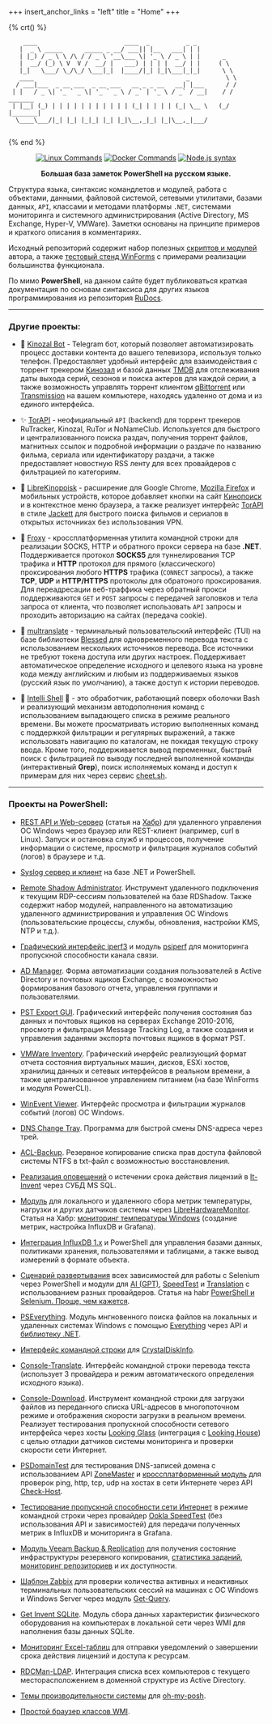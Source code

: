 +++
insert_anchor_links = "left"
title = "Home"
+++

<!--
{% crt() %}
```
     _          _          _          _          _          _       
   >(')____,  >(')____,  >(')____,  >(')____,  >(') ___,  >(') ___, 
     (` =~~/    (` =~~/    (` =~~/    (` =~~/    (` =~~/    (` =~~/ 
‾‾‾‾‾‾‾‾‾‾‾‾‾‾‾‾‾‾‾‾‾‾‾‾‾‾‾‾‾‾‾‾‾‾‾‾‾‾‾‾‾‾‾‾‾‾‾‾‾‾‾‾‾‾‾‾‾‾‾‾‾‾‾‾‾‾‾‾‾‾
██████   ██████  ██     ██ ███████ ██████  ███████ ██   ██ ███████ ██      ██             
██   ██ ██    ██ ██     ██ ██      ██   ██ ██      ██   ██ ██      ██      ██             
██████  ██    ██ ██  █  ██ █████   ██████  ███████ ███████ █████   ██      ██             
██      ██    ██ ██ ███ ██ ██      ██   ██      ██ ██   ██ ██      ██      ██             
██       ██████   ███ ███  ███████ ██   ██ ███████ ██   ██ ███████ ███████ ███████        
                                                                                          
                                                                                          
 ██████  ██████  ███    ███ ███    ███  █████  ███    ██ ██████  ███████     ██           
██      ██    ██ ████  ████ ████  ████ ██   ██ ████   ██ ██   ██ ██           ██          
██      ██    ██ ██ ████ ██ ██ ████ ██ ███████ ██ ██  ██ ██   ██ ███████       ██         
██      ██    ██ ██  ██  ██ ██  ██  ██ ██   ██ ██  ██ ██ ██   ██      ██      ██          
 ██████  ██████  ██      ██ ██      ██ ██   ██ ██   ████ ██████  ███████     ██   ███████ 

 ██▓███   ▒█████   █     █░▓█████  ██▀███    ██████  ██░ ██ ▓█████  ██▓     ██▓    
▓██░  ██▒▒██▒  ██▒▓█░ █ ░█░▓█   ▀ ▓██ ▒ ██▒▒██    ▒ ▓██░ ██▒▓█   ▀ ▓██▒    ▓██▒    
▓██░ ██▓▒▒██░  ██▒▒█░ █ ░█ ▒███   ▓██ ░▄█ ▒░ ▓██▄   ▒██▀▀██░▒███   ▒██░    ▒██░    
▒██▄█▓▒ ▒▒██   ██░░█░ █ ░█ ▒▓█  ▄ ▒██▀▀█▄    ▒   ██▒░▓█ ░██ ▒▓█  ▄ ▒██░    ▒██░    
▒██▒ ░  ░░ ████▓▒░░░██▒██▓ ░▒████▒░██▓ ▒██▒▒██████▒▒░▓█▒░██▓░▒████▒░██████▒░██████▒
▒▓▒░ ░  ░░ ▒░▒░▒░ ░ ▓░▒ ▒  ░░ ▒░ ░░ ▒▓ ░▒▓░▒ ▒▓▒ ▒ ░ ▒ ░░▒░▒░░ ▒░ ░░ ▒░▓  ░░ ▒░▓  ░
░▒ ░       ░ ▒ ▒░   ▒ ░ ░   ░ ░  ░  ░▒ ░ ▒░░ ░▒  ░ ░ ▒ ░▒░ ░ ░ ░  ░░ ░ ▒  ░░ ░ ▒  ░
░░       ░ ░ ░ ▒    ░   ░     ░     ░░   ░ ░  ░  ░   ░  ░░ ░   ░     ░ ░     ░ ░   
             ░ ░      ░       ░  ░   ░           ░   ░  ░  ░   ░  ░    ░  ░    ░  ░
                                                                                   
 ▄████▄   ▒█████   ███▄ ▄███▓ ███▄ ▄███▓ ▄▄▄       ███▄    █ ▓█████▄   ██████      
▒██▀ ▀█  ▒██▒  ██▒▓██▒▀█▀ ██▒▓██▒▀█▀ ██▒▒████▄     ██ ▀█   █ ▒██▀ ██▌▒██    ▒      
▒▓█    ▄ ▒██░  ██▒▓██    ▓██░▓██    ▓██░▒██  ▀█▄  ▓██  ▀█ ██▒░██   █▌░ ▓██▄        
▒▓▓▄ ▄██▒▒██   ██░▒██    ▒██ ▒██    ▒██ ░██▄▄▄▄██ ▓██▒  ▐▌██▒░▓█▄   ▌  ▒   ██▒     
▒ ▓███▀ ░░ ████▓▒░▒██▒   ░██▒▒██▒   ░██▒ ▓█   ▓██▒▒██░   ▓██░░▒████▓ ▒██████▒▒     
░ ░▒ ▒  ░░ ▒░▒░▒░ ░ ▒░   ░  ░░ ▒░   ░  ░ ▒▒   ▓▒█░░ ▒░   ▒ ▒  ▒▒▓  ▒ ▒ ▒▓▒ ▒ ░     
  ░  ▒     ░ ▒ ▒░ ░  ░      ░░  ░      ░  ▒   ▒▒ ░░ ░░   ░ ▒░ ░ ▒  ▒ ░ ░▒  ░ ░     
░        ░ ░ ░ ▒  ░      ░   ░      ░     ░   ▒      ░   ░ ░  ░ ░  ░ ░  ░  ░       
░ ░          ░ ░         ░          ░         ░  ░         ░    ░          ░       
░                                                             ░                  

.______     ______   ____    __    ____  _______ .______          _______. __    __   _______  __       __      
|   _  \   /  __  \  \   \  /  \  /   / |   ____||   _  \        /       ||  |  |  | |   ____||  |     |  |     
|  |_)  | |  |  |  |  \   \/    \/   /  |  |__   |  |_)  |      |   (----`|  |__|  | |  |__   |  |     |  |     
|   ___/  |  |  |  |   \            /   |   __|  |      /        \   \    |   __   | |   __|  |  |     |  |     
|  |      |  `--'  |    \    /\    /    |  |____ |  |\  \----.----)   |   |  |  |  | |  |____ |  `----.|  `----.
| _|       \______/      \__/  \__/     |_______|| _| `._____|_______/    |__|  |__| |_______||_______||_______|
                                                                                                                
  ______   ______   .___  ___. .___  ___.      ___      .__   __.  _______       _______.   ___                 
 /      | /  __  \  |   \/   | |   \/   |     /   \     |  \ |  | |       \     /       |   \  \                
|  ,----'|  |  |  | |  \  /  | |  \  /  |    /  ^  \    |   \|  | |  .--.  |   |   (----`    \  \               
|  |     |  |  |  | |  |\/|  | |  |\/|  |   /  /_\  \   |  . `  | |  |  |  |    \   \         >  >              
|  `----.|  `--'  | |  |  |  | |  |  |  |  /  _____  \  |  |\   | |  '--'  |.----)   |       /  /               
 \______| \______/  |__|  |__| |__|  |__| /__/     \__\ |__| \__| |_______/ |_______/       /__/ ______         
                                                                                                |______|     
```
{% end %}
-->

{% crt() %}
```
    ____                        ____  _          _ _      
   |  _ \ _____      _____ _ __/ ___|| |__   ___| | |     
   | |_) / _ \ \ /\ / / _ \ '__\___ \| '_ \ / _ \ | |      _             
   |  __/ (_) \ V  V /  __/ |   ___) | | | |  __/ | |     ( \            
   |_|   \___/ \_/\_/ \___|_|  |____/|_| |_|\___|_|_|      \ \           
   ____                                          _          \ \          
  / ___|___  _ __ ___  _ __ ___   __ _ _ __   __| |___      / /          
 | |   / _ \| '_ ` _ \| '_ ` _ \ / _` | '_ \ / _` / __|    / /  _______ 
 | |__| (_) | | | | | | | | | | | (_| | | | | (_| \__ \   (_/  |_______|
  \____\___/|_| |_| |_|_| |_| |_|\__,_|_| |_|\__,_|___/                 
   
```
{% end %}

<p align="center">
    <a href="linux"><img title="Linux Commands"src="https://img.shields.io/badge/Linux_Commands-FCC624?style=for-the-badge&logo=linux&logoColor=black"></a>
    <a href="docker"><img title="Docker Commands"src="https://img.shields.io/badge/Docker_Commands-2094f3?style=for-the-badge&logo=docker&logoColor=white"></a>
    <a href="node-js"><img title="Node.js syntax"src="https://img.shields.io/badge/Node.js_Docs-7ab65f?style=for-the-badge&logo=node.js&logoColor=white"></a>
</p>

<p align="center">
    <b>Большая база заметок PowerShell на русском языке.</b>
</p>

Структура языка, синтаксис командлетов и модулей, работа с объектами, данными, файловой системой, сетевыми утилитами, базами данных, `API`, классами и методами платформы `.NET`, системами мониторинга и системного администрирования (Active Directory, MS Exchange, Hyper-V, VMWare). Заметки основаны на принципе примеров и краткого описания в комментариях.

Исходный репозиторий содержит набор полезных [скриптов и модулей](https://github.com/Lifailon/PS-Commands/tree/rsa/Scripts) автора, а также [тестовый стенд WinForms](https://github.com/Lifailon/PS-Commands/tree/rsa/WinForms) с примерами реализации большинства функционала.

По мимо **PowerShell**, на данном сайте будет публиковаться краткая документация по основам синтаксиса для других языков программирования из репозитория [RuDocs](https://github.com/Lifailon/rudocs).

---

### Другие проекты:

- 🧲 [Kinozal Bot](https://github.com/Lifailon/Kinozal-Bot) - Telegram бот, который позволяет автоматизировать процесс доставки контента до вашего телевизора, используя только телефон. Предоставляет удобный интерфейс для взаимодействия с торрент трекером [Кинозал](https://kinozal.tv) и базой данных [TMDB](https://www.themoviedb.org) для отслеживания даты выхода серий, сезонов и поиска актеров для каждой серии, а также возможность управлять торрент клиентом [qBittorrent](https://github.com/qbittorrent/qBittorrent) или [Transmission](https://github.com/transmission/transmission) на вашем компьютере, находясь удаленно от дома и из единого интерфейса.

- ✨ [TorAPI](https://github.com/Lifailon/TorAPI/blob/main/README_RU.md) - неофициальный `API` (backend) для торрент трекеров RuTracker, Kinozal, RuTor и NoNameClub. Используется для быстрого и централизованного поиска раздач, получения торрент файлов, магнитных ссылок и подробной информации о раздаче по названию фильма, сериала или идентификатору раздачи, а также предоставляет новостную RSS ленту для всех провайдеров с фильтрацией по категориям.

- 🔎 [LibreKinopoisk](https://github.com/Lifailon/LibreKinopoisk/tree/rsa) - расширение для Google Chrome, [Mozilla Firefox](https://addons.mozilla.org/ru/firefox/addon/librekinopoisk) и мобильных устройств, которое добавляет кнопки на сайт [Кинопоиск](http://kinopoisk.ru) и в контекстное меню браузера, а также реализует интерфейс [TorAPI](https://github.com/Lifailon/TorAPI) в стиле [Jackett](https://github.com/Jackett/Jackett) для быстрого поиска фильмов и сериалов в открытых источниках без использования VPN.

- 📡 [Froxy](https://github.com/Lifailon/froxy/blob/main/README_RU.md) - кроссплатформенная утилита командной строки для реализации SOCKS, HTTP и обратного прокси сервера на базе **.NET**. Поддерживается протокол **SOCKS5** для туннелирования TCP трафика и **HTTP** протокол для прямого (классического) проксирования любого **HTTPS** трафика (`CONNECT` запросы), а также **TCP**, **UDP** и **HTTP/HTTPS** протоколы для обратоного проксирования. Для переадресации веб-траффика через обратный прокси поддерживаются `GET` и `POST` запросы с передачей заголовков и тела запроса от клиента, что позволяет использовать `API` запросы и проходить авторизацию на сайтах (передача cookie).

- 📢 [multranslate](https://github.com/Lifailon/multranslate) - терминальный пользовательский интерфейс (TUI) на базе библиотеки [Blessed](https://github.com/chjj/blessed) для одновременного перевода текста с использованием нескольких источников перевода. Все источники не требуют токена доступа или других настроек. Поддерживает автоматическое определение исходного и целевого языка на уровне кода между английским и любым из поддерживаемых языков (русский язык по умолчанию), а также доступ к истории переводов.

- 🧠 [Intelli Shell](https://github.com/Lifailon/intellishell) 🐚 - это обработчик, работающий поверх оболочки Bash и реализующий механизм автодополнения команд с использованием выпадающего списка в режиме реального времени. Вы можете просматривать историю выполненных команд с поддержкой фильтрации и регулярных выражений, а также использовать навигацию по каталогам, не покидая текущую строку ввода. Кроме того, поддерживается вывод переменных, быстрый поиск с фильтрацией по выводу последней выполненной команды (интерактивный **Grep**), поиск исполняемых команд и доступ к примерам для них через сервис [cheet.sh](https://github.com/chubin/cheat.sh).

---

### Проекты на PowerShell:

- [REST API и Web-сервер](https://github.com/Lifailon/WinAPI) (статья на [Хабр](https://habr.com/ru/articles/783022/)) для удаленного управления ОС Windows через браузер или REST-клиент (например, curl в Linux). Запуск и остановка служб и процессов, получение информации о системе, просмотр и фильтрация журналов событий (логов) в браузере и т.д.

- [Syslog сервер и клиент](https://github.com/Lifailon/pSyslog) на базе .NET и PowerShell.

- [Remote Shadow Administrator](https://github.com/Lifailon/RSA). Инструмент удаленного подключения к текущим RDP-сессиям пользователей на базе RDShadow. Также содержит набор модулей, направленного на автоматизацию удаленного администрирования и управления ОС Windows (пользовательские процессы, службы, обновления, настройки KMS, NTP и т.д.).

- [Графический интерфейс iperf3](https://github.com/Lifailon/iPerf-GUI) и модуль [psiperf](https://github.com/Lifailon/PS-iPerf) для мониторинга пропускной способности канала связи.

- [AD Manager](https://github.com/Lifailon/AD-Manager). Форма автоматизации создания пользователей в Active Directory и почтовых ящиков Exchange, с возможностью формирования базового отчета, управления группами и пользователями.

- [PST Export GUI](https://github.com/Lifailon/PST-Export-GUI). Графический интерфейс получения состояния баз данных и почтовых ящиков на серверах Exchange 2010-2016, просмотр и фильтрация Message Tracking Log, а также создания и управления заданями экспорта почтовых ящиков в формат PST.

- [VMWare Inventory](https://github.com/Lifailon/VMW-Invent). Графический инерфейс реализующий формат отчета состояния виртуальных машин, дисков, ESXi хостов, хранилищ данных и сетевых интерфейсов в реальном времени, а также централизованное управлением питанием (на базе WinForms и модуля PowerCLI).

- [WinEvent Viewer](https://github.com/Lifailon/WinEvent-Viewer). Интерфейс просмотра и фильтрации журналов событий (логов) ОС Windows.

- [DNS Change Tray](https://github.com/Lifailon/DNS-Change-Tray). Программа для быстрой смены DNS-адреса через трей.

- [ACL-Backup](https://github.com/Lifailon/ACL-Backup). Резервное копирование списка прав доступа файловой системы NTFS в txt-файл с возможностью восстановления.

- [Реализация оповещений](https://github.com/Lifailon/ITInvent-SQL-Alert) о истечении срока действия лицензий в [It-Invent](https://it-invent.ru) через СУБД MS SQL.

- [Модуль](https://github.com/Lifailon/PowerShell.HardwareMonitor) для локального и удаленного сбора метрик температуры, нагрузки и других датчиков системы через [LibreHardwareMonitor](https://github.com/LibreHardwareMonitor/LibreHardwareMonitor). Статья на Хабр: [мониторинг температуры Windows](https://habr.com/ru/articles/793296) (создание метрик, настройка InfluxDB и Grafana).

- [Интеграция InfluxDB 1.x](https://github.com/Lifailon/psinfluxdb) и PowerShell для управления базами данных, политиками хранения, пользователями и таблицами, а также вывод измерений в формате объекта.

- [Сценарий развертывания](https://github.com/Lifailon/Deploy-Selenium) всех зависимостей для работы с Selenium через PowerShell и модули для [AI (GPT)](https://github.com/Lifailon/gpt-cli), [SpeedTest](https://github.com/Lifailon/Selenium-Modules/blob/rsa/Modules/Get-SpeedTest/Get-SpeedTest.psm1) и [Translation](https://github.com/Lifailon/Selenium-Modules/blob/rsa/Modules/Get-Translation/Get-Translation.psm1) с использованием разных провайдеров. Статья на habr [PowerShell и Selenium. Проще, чем кажется](https://habr.com/ru/articles/785538).

- [PSEverything](https://github.com/Lifailon/PSEverything). Модуль мнгновенного поиска файлов на локальных и удаленных системах Windows с помощью [Everything](https://www.voidtools.com) через API и [библиотеку .NET](https://github.com/dipique/everythingio). 

- [Интерфейс командной строки](https://github.com/Lifailon/CrystalDisk-Cli) для [CrystalDiskInfo](https://github.com/hiyohiyo/CrystalDiskInfo).

- [Console-Translate](https://github.com/Lifailon/Console-Translate). Интерфейс командной строки перевода текста (использует 3 провайдера и режим автоматического определения исходного языка).

- [Console-Download](https://github.com/Lifailon/Console-Download). Инструмент командной строки для загрузки файлов из переданного списка URL-адресов в многопоточном режиме и отображения скорости загрузки в реальном времени. Реализует тестирования пропускной способности сетевого интерфейса через хосты [Looking Glass](https://github.com/gnif/LookingGlass) (интеграция с [Looking.House](https://looking.house)) с целью отладки датчиков системы мониторинга и проверки скорости сети Интернет.

- [PSDomainTest](https://github.com/Lifailon/PSDomainTest?tab=readme-ov-file) для тестирования DNS-записей домена с использованием API [ZoneMaster](https://github.com/zonemaster/zonemaster) и [кроссплатформенный модуль](https://github.com/Lifailon/Check-Host) для проверок ping, http, tcp, udp на хостах в сети Интернете через API [Check-Host](https://check-host.net).

- [Тестирование пропускной способности сети Интернет](https://github.com/Lifailon/Ookla-SpeedTest-API) в режиме командной строки через провайдер [Ookla SpeedTest](https://www.speedtest.net) (без использования API и зависимостей) для передачи полученных метрик в InfluxDB и мониторинга в Grafana.

- [Модуль Veeam Backup & Replication](https://github.com/Lifailon/Veeam-REStat) для получения состояние инфраструктуры резервного копирования, [статистика заданий](https://github.com/Lifailon/Veeam-Job-Stat), [мониторинг репозиториев](https://github.com/Lifailon/Veeam-Rep-Stat) и их доступности.

- [Шаблон Zabbix](https://github.com/Lifailon/Windows-User-Sessions) для проверки количества активных и неактивных терминальных пользовательских сессий на машинах с ОС Windows и Windows Server через модуль [Get-Query](https://github.com/Lifailon/Get-Query).

- [Get Invent SQLite](https://github.com/Lifailon/Get-Invent-SQLite). Модуль сбора данных характеристик физического оборудования на компьютерах в локальной сети через WMI для наполнения базы данных SQLite.

- [Мониторинг Excel-таблиц](https://github.com/Lifailon/Excel-Date-Report) для отправки уведомлений о завершении срока действия лицензий и доступа к ресурсам.

- [RDCMan-LDAP](https://github.com/Lifailon/RDCMan-LDAP). Интеграция списка всех компьютеров с текущего месторасположением в доменной структуре из Active Directory.

- [Темы производительности системы](https://github.com/Lifailon/oh-my-posh-themes-performance) для [oh-my-posh](https://github.com/jandedobbeleer/oh-my-posh).

- [Простой браузер классов WMI](https://github.com/Lifailon/WMI-Class-Viewer).

#